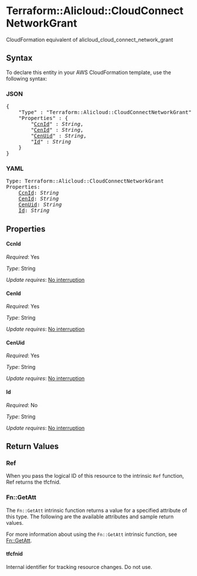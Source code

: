 # Terraform::Alicloud::CloudConnectNetworkGrant

CloudFormation equivalent of alicloud_cloud_connect_network_grant

## Syntax

To declare this entity in your AWS CloudFormation template, use the following syntax:

### JSON

<pre>
{
    "Type" : "Terraform::Alicloud::CloudConnectNetworkGrant",
    "Properties" : {
        "<a href="#ccnid" title="CcnId">CcnId</a>" : <i>String</i>,
        "<a href="#cenid" title="CenId">CenId</a>" : <i>String</i>,
        "<a href="#cenuid" title="CenUid">CenUid</a>" : <i>String</i>,
        "<a href="#id" title="Id">Id</a>" : <i>String</i>
    }
}
</pre>

### YAML

<pre>
Type: Terraform::Alicloud::CloudConnectNetworkGrant
Properties:
    <a href="#ccnid" title="CcnId">CcnId</a>: <i>String</i>
    <a href="#cenid" title="CenId">CenId</a>: <i>String</i>
    <a href="#cenuid" title="CenUid">CenUid</a>: <i>String</i>
    <a href="#id" title="Id">Id</a>: <i>String</i>
</pre>

## Properties

#### CcnId

_Required_: Yes

_Type_: String

_Update requires_: [No interruption](https://docs.aws.amazon.com/AWSCloudFormation/latest/UserGuide/using-cfn-updating-stacks-update-behaviors.html#update-no-interrupt)

#### CenId

_Required_: Yes

_Type_: String

_Update requires_: [No interruption](https://docs.aws.amazon.com/AWSCloudFormation/latest/UserGuide/using-cfn-updating-stacks-update-behaviors.html#update-no-interrupt)

#### CenUid

_Required_: Yes

_Type_: String

_Update requires_: [No interruption](https://docs.aws.amazon.com/AWSCloudFormation/latest/UserGuide/using-cfn-updating-stacks-update-behaviors.html#update-no-interrupt)

#### Id

_Required_: No

_Type_: String

_Update requires_: [No interruption](https://docs.aws.amazon.com/AWSCloudFormation/latest/UserGuide/using-cfn-updating-stacks-update-behaviors.html#update-no-interrupt)

## Return Values

### Ref

When you pass the logical ID of this resource to the intrinsic `Ref` function, Ref returns the tfcfnid.

### Fn::GetAtt

The `Fn::GetAtt` intrinsic function returns a value for a specified attribute of this type. The following are the available attributes and sample return values.

For more information about using the `Fn::GetAtt` intrinsic function, see [Fn::GetAtt](https://docs.aws.amazon.com/AWSCloudFormation/latest/UserGuide/intrinsic-function-reference-getatt.html).

#### tfcfnid

Internal identifier for tracking resource changes. Do not use.

